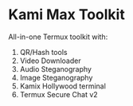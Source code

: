 # Kami Max Toolkit
All-in-one Termux toolkit with:
1. QR/Hash tools
2. Video Downloader
3. Audio Steganography
4. Image Steganography
5. Kamix Hollywood terminal
6. Termux Secure Chat v2
